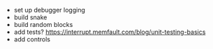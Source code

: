 * set up debugger logging
* build snake
* build random blocks
* add tests? https://interrupt.memfault.com/blog/unit-testing-basics
* add controls